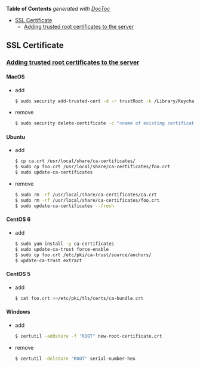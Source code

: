 <!-- START doctoc generated TOC please keep comment here to allow auto update -->
<!-- DON'T EDIT THIS SECTION, INSTEAD RE-RUN doctoc TO UPDATE -->
**Table of Contents**  *generated with [DocToc](https://github.com/thlorenz/doctoc)*

- [SSL Certificate](#ssl-certificate)
  - [Adding trusted root certificates to the server](#adding-trusted-root-certificates-to-the-server)

<!-- END doctoc generated TOC please keep comment here to allow auto update -->



## SSL Certificate
### [Adding trusted root certificates to the server](https://manuals.gfi.com/en/kerio/connect/content/server-configuration/ssl-certificates/adding-trusted-root-certificates-to-the-server-1605.html)
#### MacOS
- add
  ```bash
  $ sudo security add-trusted-cert -d -r trustRoot -k /Library/Keychains/System.keychain ~/new-root-certificate.crt
  ```

- remove
  ```bash
  $ sudo security delete-certificate -c "<name of existing certificate>"
  ```

#### Ubuntu
- add
  ```bash
  $ cp ca.crt /usr/local/share/ca-certificates/
  $ sudo cp foo.crt /usr/local/share/ca-certificates/foo.crt
  $ sudo update-ca-certificates
  ```

- remove
  ```bash
  $ sudo rm -rf /usr/local/share/ca-certificates/ca.crt
  $ sudo rm -rf /usr/local/share/ca-certificates/foo.crt
  $ sudo update-ca-certificates --fresh
  ```

#### CentOS 6
- add
  ```bash
  $ sudo yum install -y ca-certificates
  $ sudo update-ca-trust force-enable
  $ sudo cp foo.crt /etc/pki/ca-trust/source/anchors/
  $ update-ca-trust extract
  ```

#### CentOS 5
- add
  ```bash
  $ cat foo.crt >>/etc/pki/tls/certs/ca-bundle.crt
  ```

#### Windows
- add
  ```bash
  $ certutil -addstore -f "ROOT" new-root-certificate.crt
  ```

- remove
  ```bash
  $ certutil -delstore "ROOT" serial-number-hex
  ```
